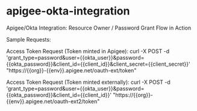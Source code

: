 # apigee-okta-integration
Apigee/Okta Integration: Resource Owner / Password Grant Flow in Action

Sample Requests:

Access Token Request (Token minted in Apigee):
curl -X POST  -d 'grant_type=password&user={{okta_user}}&password={{okta_password}}&client_id={{client_id}}&client_secret={{client_secret}}' "https://{{org}}-{{env}}.apigee.net/oauth-ext/token"

Access Token Request (Token minted externally):
curl -X POST  -d 'grant_type=password&user={{okta_user}}&password={{okta_password}}&client_id={{client_id}}' "https://{{org}}-{{env}}.apigee.net/oauth-ext2/token"

